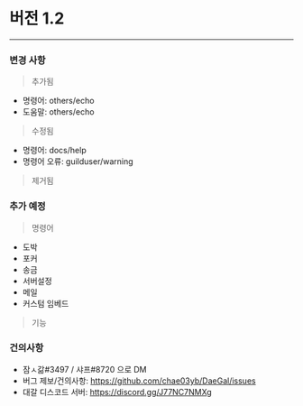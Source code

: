 # 버전 1.2
-------------------------
### 변경 사항

> 추가됨
* 명령어: others/echo
* 도움말: others/echo

> 수정됨
* 명령어: docs/help
* 명령어 오류: guilduser/warning

> 제거됨

### 추가 예정

> 명령어
* 도박
* 포커
* 송금
* 서버설정
* 메일
* 커스텀 임베드

> 기능

### 건의사항
* 잠ㅅ갊#3497 / 샤프#8720 으로 DM
* 버그 제보/건의사항: https://github.com/chae03yb/DaeGal/issues
* 대갈 디스코드 서버: https://discord.gg/J77NC7NMXg